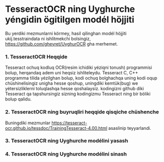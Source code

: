 # TesseractOCR ning Uyghurche yéngidin ögitilgen modél höjjiti

Bu yerdiki mezmunlarni körmey, hasil qilinghan modél höjjiti ukij.tesstraindata ni ishlitmekchi bolsingiz, https://github.com/gheyret/UyghurOCR gha merhemet.

### 1. TesseractOCR Heqqide
Tesseract ochuq kodluq OCR(resim ichidiki yéziqni tonush) programmisi bolup, herqandaq adem uni heqsiz ishliteleydu. 
Tesseract C, C++ programma tilida yézilghan bolup, kodi ochuq bolghachqa uning kodi oqup chüshinelisingiz unigha hesse qoshup, uningdiki kemtük(bug) we yétersizliklerni toluqlashqa hesse qoshalaysiz. kodingizni github diki Tesseract qa tapshursingiz sizning kodingizmu Tesseract ning bir böliki bolup qalidu.

### 2. TesseractOCR ning buyruqliri heqqide qisqiche chüshenche
Buningdiki mezmunlar https://tesseract-ocr.github.io/tessdoc/TrainingTesseract-4.00.html asaslinip teyyarlandi.

### 3. TesseractOCR ning Uyghurche modélini yasash

### 4. TesseractOCR ning Uyghurche modélini sinash
